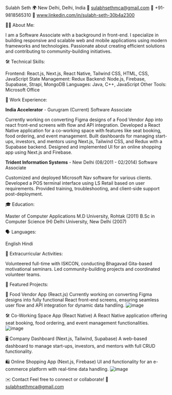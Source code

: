 Sulabh Seth
🌍 New Delhi, Delhi, India
📧 sulabhsethmca@gmail.com
📱 +91-9818565310
💼 www.linkedin.com/in/sulabh-seth-30b4a2300

👨‍💻 About Me:

I am a Software Associate with a background in front-end. I specialize in building responsive and scalable web and mobile applications using modern frameworks and technologies. Passionate about creating efficient solutions and contributing to community-building initiatives.

🛠️ Technical Skills:

Frontend: React.js, Next.js, React Native, Tailwind CSS, HTML, CSS, JavaScript
State Management: Redux
Backend: Node.js, Firebase, Supabase, Strapi, MongoDB
Languages: Java, C++, JavaScript
Other Tools: Microsoft Office

💼 Work Experience:

**India Accelerator** - Gurugram (Current)
Software Associate

Currently working on converting Figma designs of a Food Vendor App into react front-end screens with flow and API integration.
Developed a React Native application for a co-working space with features like seat booking, food ordering, and event management.
Built dashboards for managing start-ups, investors, and mentors using Next.js, Tailwind CSS, and Redux with a Supabase backend.
Designed and implemented UI for an online shopping app using Next.js and Firebase.

**Trident Information Systems** - New Delhi (08/2011 - 02/2014)
Software Associate

Customized and deployed Microsoft Nav software for various clients.
Developed a POS terminal interface using LS Retail based on user requirements.
Provided training, troubleshooting, and client-side support post-deployment.

🎓 Education:

Master of Computer Applications
M.D University, Rohtak (2011)
B.Sc in Computer Science (H)
Delhi University, New Delhi (2007)

🗣️ Languages:

English
Hindi

🌱 Extracurricular Activities:

Volunteered full-time with ISKCON, conducting Bhagavad Gita-based motivational seminars.
Led community-building projects and coordinated volunteer teams.

🚀 Featured Projects:

🍔 Food Vendor App (React.js)
Currently working on converting Figma designs into fully functional React front-end screens, ensuring seamless user flow and API integration for dynamic data handling.
![image](https://github.com/user-attachments/assets/a167262d-98cd-44f8-a173-10bf38c61d8b)


🛠️ Co-Working Space App (React Native)
A React Native application offering seat booking, food ordering, and event management functionalities.
![image](https://github.com/user-attachments/assets/dc11c97f-56d2-4bb8-b6b5-b3d5b33c097f)



🖥️ Company Dashboard (Next.js, Tailwind, Supabase)
A web-based dashboard to manage start-ups, investors, and mentors with full CRUD functionality.

🛍️ Online Shopping App (Next.js, Firebase)
UI and functionality for an e-commerce platform with real-time data handling.
![image](https://github.com/user-attachments/assets/25e87aa7-a885-48e9-bb13-a199e4a139d8)


✉️ Contact 
Feel free to connect or collaborate!
📧 sulabhsethmca@gmail.com
